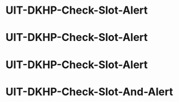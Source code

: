 # UIT-DKHP-Check-Slot-Alert
# UIT-DKHP-Check-Slot-Alert
# UIT-DKHP-Check-Slot-Alert
# UIT-DKHP-Check-Slot-And-Alert
